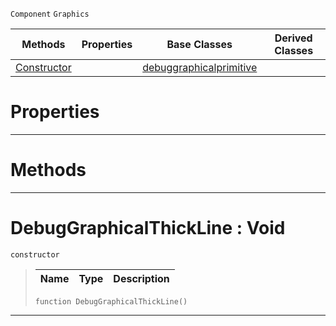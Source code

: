  `Component` `Graphics`



|Methods|Properties|Base Classes|Derived Classes|
|---|---|---|---|
|[ Constructor](https://github.com/ZilchEngine/ZilchDocs/blob/master/code_reference/class_reference/debuggraphicalthickline.markdown#debuggraphicalthickline)| |[debuggraphicalprimitive](https://github.com/ZilchEngine/ZilchDocs/blob/master/code_reference/class_reference/debuggraphicalprimitive.markdown)| |


 #  Properties


---  
 #  Methods


---  
 #  DebugGraphicalThickLine : Void

 `constructor`

> 
> |Name|Type|Description|
> |---|---|---|
> ``` lang=cpp, name=Nada
> function DebugGraphicalThickLine()
> ``` 


---  
 

 
